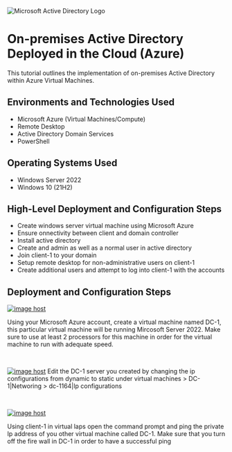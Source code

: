 <img src="https://i.imgur.com/pU5A58S.png" alt="Microsoft Active Directory Logo"/>
</p>

<h1>On-premises Active Directory Deployed in the Cloud (Azure)</h1>
This tutorial outlines the implementation of on-premises Active Directory within Azure Virtual Machines.<br />

<h2>Environments and Technologies Used</h2>

- Microsoft Azure (Virtual Machines/Compute)
- Remote Desktop
- Active Directory Domain Services
- PowerShell

<h2>Operating Systems Used </h2>

- Windows Server 2022
- Windows 10 (21H2)

<h2>High-Level Deployment and Configuration Steps</h2>

- Create windows server virtual machine using Microsoft Azure
- Ensure onnectivity between client and domain controller
- Install active directory
- Create and admin as well as a normal user in active directory
- Join client-1 to your domain
- Setup remote desktop for non-administrative users on client-1
- Create additional users and attempt to log into client-1 with the accounts

<h2>Deployment and Configuration Steps</h2>

<p>
<a href="https://imgbox.com/J9sH7XUY" target="_blank"><img src="https://thumbs2.imgbox.com/96/c1/J9sH7XUY_t.png" alt="image host"/></a>
</p>
<p>
Using your Microsoft Azure account, create a virtual machine named DC-1, this particular virtual machine will be running Mircosoft Server 2022. Make sure to use at least 2 processors for this machine in order for the virtual machine to run with adequate speed.
</p>
<br />

<p>
<a href="https://imgbox.com/AOvKPOhA" target="_blank"><img src="https://thumbs2.imgbox.com/9d/be/AOvKPOhA_t.png" alt="image host"/></a>
  Edit the DC-1 server you created by changing the ip configurations from dynamic to static under virtual machines > DC-1|Networing > dc-1164|Ip configurations
</p>
<br />

<p>
<a href="https://imgbox.com/FqvUSleT" target="_blank"><img src="https://thumbs2.imgbox.com/a5/28/FqvUSleT_t.png" alt="image host"/></a></p>
<p>
Using client-1 in virtual laps open the command prompt and ping the private Ip address of you other virtual machine called DC-1. Make sure that you turn off the fire wall in DC-1 in order to have a successful ping
</p>
<br />
